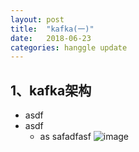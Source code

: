 ```yaml
---
layout: post
title:  "kafka(一)"
date:   2018-06-23 
categories: hanggle update
---
```




## 1、kafka架构

* asdf
* asdf 
    * as safadfasf
    ![image](https://github.com/hanggle/hanggle.github.io/blob/master/assets/images/2018/06/1529744367.png)

